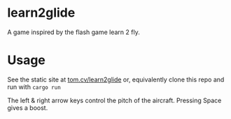 # learn2glide
A game inspired by the flash game learn 2 fly.

# Usage
See the static site at [tom.cv/learn2glide](https://tom.cv/learn2glide) or, equivalently clone this repo and run with `cargo run`

The left & right arrow keys control the pitch of the aircraft.
Pressing Space gives a boost.